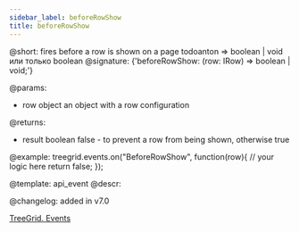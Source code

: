 ```yaml
---
sidebar_label: beforeRowShow
title: beforeRowShow
---          
```


@short: fires before a row is shown on a page
todoanton => boolean | void или только boolean
@signature: {'beforeRowShow: (row: IRow) => boolean | void;'}

@params: 
- row   object  an object with a row configuration


@returns:
- result	boolean		false - to prevent a row from being shown, otherwise true

@example:
treegrid.events.on("BeforeRowShow", function(row){
    // your logic here
    return false;
});


@template: api_event
@descr:

@changelog: added in v7.0

[TreeGrid. Events](https://snippet.dhtmlx.com/sgwnxshe)
